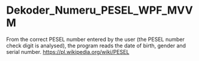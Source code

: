 # Dekoder_Numeru_PESEL_WPF_MVVM
From the correct PESEL number entered by the user (the PESEL number check digit is analysed), the program reads the date of birth, gender and serial number.
https://pl.wikipedia.org/wiki/PESEL
